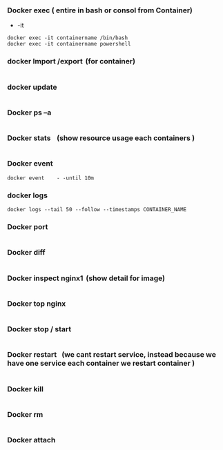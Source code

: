 
### Docker exec ( entire in bash or consol from Container) 
* -it  
```
docker exec -it containername /bin/bash
docker exec -it containername powershell
```

### docker Import /export  (for container) 
```
```
### docker update 
```
```
###   Docker ps –a 
```
```
### Docker stats     (show resource usage each containers ) 
```
```
### Docker event 
```
docker event    - -until 10m 
```

### docker logs
```
docker logs --tail 50 --follow --timestamps CONTAINER_NAME
```

### Docker port 
```
```
### Docker diff 
```
```
### Docker inspect nginx1  (show detail for image) 
```
```
### Docker top nginx 
```
```
### Docker stop / start 
```
```
### Docker restart    (we cant restart service, instead because we have one service each container we restart container ) 
```
```
### Docker kill 
```
```
### Docker rm 
```
```
### Docker attach 
```
```

